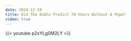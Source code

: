 ```yaml
---
date: 2024-12-19
title: Did The Bible Predict 70 Years Without A Pope?
video: true
---
```



{{< youtube p2xYLg0M2LY >}}
